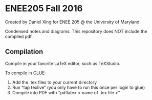 # ENEE205 Fall 2016

Created by Daniel Xing for ENEE 205 @ the University of Maryland

Condensed notes and diagrams.
This repository does NOT include the compiled pdf.

## Compilation

Compile in your favorite LaTeX editor, such as TeXStudio.

To compile in GLUE:

1. Add the .tex files to your current directory
2. Run "tap texlive" (you only have to run this once per login to glue)
2. Compile into PDF with "pdflatex < name of .tex file >"
